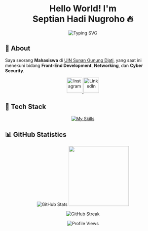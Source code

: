 <h1 align="center">
  Hello World! I'm <br><b>Septian Hadi Nugroho 🔥</b>
</h1>

<p align="center">
  <img src="https://readme-typing-svg.herokuapp.com?font=Fira+Code&pause=1000&color=00C7C7&center=true&width=500&lines=Front-End+Developer;Networking+Enthusiast;Cyber+Security+Learner" alt="Typing SVG" />
</p>

## 📙 About
Saya seorang **Mahasiswa** di <a href="https://uinsgd.ac.id/">UIN Sunan Gunung Djati</a>, yang saat ini menekuni bidang **Front-End Development**, **Networking**, dan **Cyber Security**.

<p align="center">
  <a href="https://www.instagram.com/septianhnr" target="_blank">
    <img src="https://skillicons.dev/icons?i=instagram" alt="Instagram" width="50"/>
  </a>
  <a href="https://www.linkedin.com/in/septian-hadi-nugroho" target="_blank">
    <img src="https://skillicons.dev/icons?i=linkedin" alt="LinkedIn" width="50"/>
  </a>
</p>

## 🚀 Tech Stack
<p align="center">
  <a href="https://skillicons.dev">
    <img src="https://skillicons.dev/icons?i=html,css,js,php,bootstrap,jquery,laravel,react,vite,tailwindcss,node,mysql,mongodb&perline=20" alt="My Skills"/>
  </a>
</p>

## 📊 GitHub Statistics
<p align="center">
  <img src="https://github-readme-stats.vercel.app/api?username=septianhadinugroho&show_icons=true&theme=algolia&hide_border=true" alt="GitHub Stats" />
  <img src="https://github-readme-stats.vercel.app/api/top-langs/?username=septianhadinugroho&langs_count=6&layout=compact&theme=algolia&hide_border=true&v=1" height="195px" />
</p>

<p align="center">
  <img src="https://github-readme-streak-stats.herokuapp.com/?user=septianhadinugroho&theme=algolia&hide_border=true" alt="GitHub Streak" />
</p>

<p align="center">
  <img src="https://komarev.com/ghpvc/?username=penuliscode&label=Profile%20Views&color=blue&style=flat" alt="Profile Views" />
</p>
